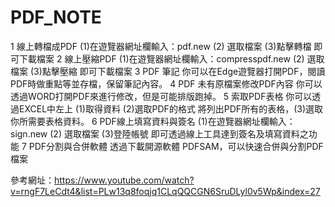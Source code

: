# PDF_NOTE

1 線上轉檔成PDF
(1)在遊覽器網址欄輸入：pdf.new  (2) 選取檔案 (3)點擊轉檔 即可下載檔案
2 線上壓縮PDF
(1)在遊覽器網址欄輸入：compresspdf.new (2) 選取檔案 (3)點擊壓縮 即可下載檔案
3 PDF 筆記
你可以在Edge遊覽器打開PDF，閱讀PDF時做重點等並存檔，保留筆記內容。
4 PDF 未有原檔案修改PDF內容
你可以透過WORD打開PDF來進行修改，但是可能排版跑掉。
5 索取PDF表格
你可以透過EXCEL中左上 (1)取得資料 (2)選取PDF的格式 將列出PDF所有的表格，(3)選取你所需要表格資料。
6 PDF線上填寫資料與簽名
(1)在遊覽器網址欄輸入：sign.new (2) 選取檔案 (3)登陸帳號 即可透過線上工具達到簽名及填寫資料之功能 
7 PDF分割與合併軟體
透過下載開源軟體 PDFSAM，可以快速合併與分割PDF檔案

參考網址：https://www.youtube.com/watch?v=rngF7LeCdt4&list=PLw13q8foqjq1CLqQQCGN6SruDLyl0v5Wp&index=27


